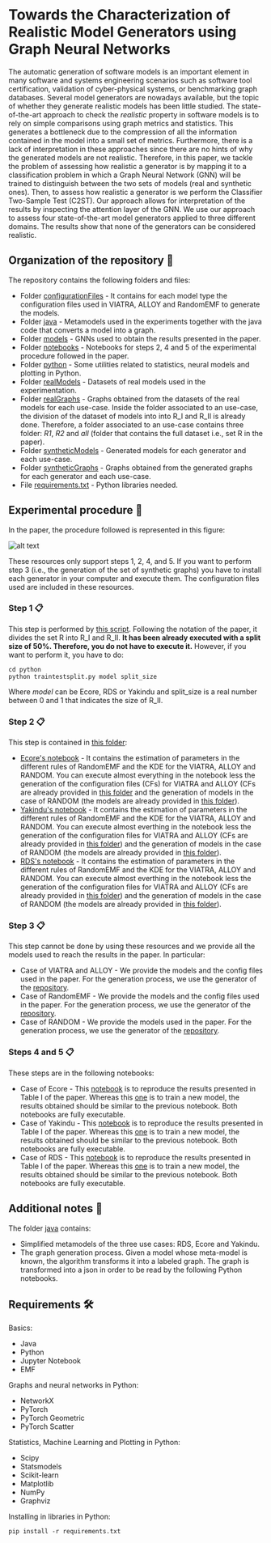 # Towards the Characterization of Realistic Model Generators using Graph Neural Networks

The automatic generation of software models is an important element in many software and systems engineering scenarios such as software tool certification, validation of cyber-physical systems, or benchmarking graph databases. Several model generators are nowadays available, but the topic of whether they generate realistic models has been little studied. The state-of-the-art approach to check the *realistic* property in software models is to rely on simple comparisons using graph metrics and statistics. This generates a bottleneck due to the compression of all the information contained in the model into a small set of metrics. Furthermore, there is a lack of interpretation in these approaches since there are no hints of why the generated models are not realistic. Therefore, in this paper, we tackle the problem of assessing how realistic a generator is by mapping it to a classification problem in which a Graph Neural Network (GNN) will be trained to distinguish between the two sets of models (real and synthetic ones). Then, to assess how realistic a generator is we perform the Classifier Two-Sample Test (C2ST). Our approach allows for interpretation of the results by inspecting the attention layer of the GNN. We use our approach to assess four state-of-the-art model generators applied to three different domains. The results show that none of the generators can be considered realistic.

## Organization of the repository 📌

The repository contains the following folders and files:

* Folder [configurationFiles](https://github.com/Antolin1/TCRMG-GNN/tree/main/configurationFiles) - It contains for each model type the configuration files used in VIATRA, ALLOY and RandomEMF to generate the models.
* Folder [java](https://github.com/Antolin1/TCRMG-GNN/tree/main/java) - Metamodels used in the experiments together with the java code that converts a model into a graph.
* Folder [models](https://github.com/Antolin1/TCRMG-GNN/tree/main/models) - GNNs used to obtain the results presented in the paper.
* Folder [notebooks](https://github.com/Antolin1/TCRMG-GNN/tree/main/notebooks) - Notebooks for steps 2, 4 and 5 of the experimental procedure followed in the paper.
* Folder [python](https://github.com/Antolin1/TCRMG-GNN/tree/main/python) - Some utilities related to statistics, neural models and plotting in Python.
* Folder [realModels](https://github.com/Antolin1/TCRMG-GNN/tree/main/realModels) - Datasets of real models used in the experimentation.
* Folder [realGraphs](https://github.com/Antolin1/TCRMG-GNN/tree/main/realGraphs) - Graphs obtained from the datasets of the real models for each use-case. Inside the folder associated to an use-case, the division of the dataset of models into into R_I and R_II is already done. Therefore, a folder associated to an use-case contains three folder: *R1*, *R2* and *all* (folder that contains the full dataset i.e., set R in the paper).
* Folder [syntheticModels](https://github.com/Antolin1/TCRMG-GNN/tree/main/syntheticModels) - Generated models for each generator and each use-case.
* Folder [syntheticGraphs](https://github.com/Antolin1/TCRMG-GNN/tree/main/syntheticGraphs) - Graphs obtained from the generated graphs for each generator and each use-case.
* File [requirements.txt](https://github.com/Antolin1/TCRMG-GNN/blob/main/requirements.txt) - Python libraries needed.


## Experimental procedure 🚀

In the paper, the procedure followed is represented in this figure:

![alt text](https://i.ibb.co/ysDbyy9/experiment.jpg "Title")

These resources only support steps 1, 2, 4, and 5. If you want to perform step 3 (i.e., the generation of the set of synthetic graphs) you have to install each generator in your computer and execute them. The configuration files used are included in these resources.


### Step 1 📋

This step is performed by [this script](https://github.com/Antolin1/TCRMG-GNN/blob/main/python/traintestsplit.py). Following the notation of the paper, it divides the set R into R_I and R_II. **It has been already executed with a split size of 50%. Therefore, you do not have to execute it.** However, if you want to perform it, you have to do:

```
cd python
python traintestsplit.py model split_size
```

Where *model* can be Ecore, RDS or Yakindu and split\_size is a real number between 0 and 1 that indicates the size of R_II.

### Step 2 📋

This step is contained in [this folder](https://github.com/Antolin1/TCRMG-GNN/tree/main/notebooks):

* [Ecore's notebook](https://github.com/Antolin1/TCRMG-GNN/blob/main/notebooks/EstimatingParametersEcore.ipynb) - It contains the estimation of parameters in the different rules of RandomEMF and the KDE for the VIATRA, ALLOY and RANDOM. You can execute almost everything in the notebook less the generation of the configuration files (CFs) for VIATRA and ALLOY (CFs are already provided in [this folder](https://github.com/Antolin1/TCRMG-GNN/tree/main/configurationFiles/Ecore) and the generation of models in the case of RANDOM (the models are already provided in [this folder](https://github.com/Antolin1/TCRMG-GNN/tree/main/syntheticModels/RAND)).
* [Yakindu's notebook](https://github.com/Antolin1/TCRMG-GNN/blob/main/notebooks/EstimatingParametersYakindu.ipynb) - It contains the estimation of parameters in the different rules of RandomEMF and the KDE for the VIATRA, ALLOY and RANDOM. You can execute almost everthing in the notebook less the generation of the configuration files for VIATRA and ALLOY (CFs are already provided in [this folder](https://github.com/Antolin1/TCRMG-GNN/tree/main/configurationFiles/Yakindu)) and the generation of models in the case of RANDOM (the models are already provided in [this folder](https://github.com/Antolin1/TCRMG-GNN/tree/main/syntheticModels/RAND)).
* [RDS's notebook](https://github.com/Antolin1/TCRMG-GNN/blob/main/notebooks/EstimatingParametersRDS.ipynb) - It contains the estimation of parameters in the different rules of RandomEMF and the KDE for the VIATRA, ALLOY and RANDOM. You can execute almost everthing in the notebook less the generation of the configuration files for VIATRA and ALLOY (CFs are already provided in [this folder](https://github.com/Antolin1/TCRMG-GNN/tree/main/configurationFiles/RDS)) and the generation of models in the case of RANDOM (the models are already provided in [this folder](https://github.com/Antolin1/TCRMG-GNN/tree/main/syntheticModels/RAND)).

### Step 3 📋

This step cannot be done by using these resources and we provide all the models used to reach the results in the paper. In particular:
* Case of VIATRA and ALLOY - We provide the models and the config files used in the paper. For the generation process, we use the generator of the [repository](https://github.com/viatra/VIATRA-Generator).
* Case of RandomEMF - We provide the models and the config files used in the paper. For the generation process, we use the generator of the [repository](https://github.com/markus1978/RandomEMF).
* Case of RANDOM - We provide the models used in the paper. For the generation process, we use the generator of the [repository](https://github.com/atlanmod/mondo-atlzoo-benchmark/tree/master/fr.inria.atlanmod.instantiator).

### Steps 4 and 5 📋

These steps are in the following notebooks:

* Case of Ecore - This [notebook](https://github.com/Antolin1/TCRMG-GNN/blob/main/notebooks/Ecore-GNN.ipynb) is to reproduce the results presented in Table I of the paper. Whereas this [one](https://github.com/Antolin1/TCRMG-GNN/blob/main/notebooks/Ecore-GNN-Training.ipynb) is to train a new model, the results obtained should be similar to the previous notebook. Both notebooks are fully executable.
* Case of Yakindu - This [notebook](notebook.es) is to reproduce the results presented in Table I of the paper. Whereas this [one](notebook.es) is to train a new model, the results obtained should be similar to the previous notebook. Both notebooks are fully executable.
* Case of RDS - This [notebook](notebook.es) is to reproduce the results presented in Table I of the paper. Whereas this [one](notebook.es) is to train a new model, the results obtained should be similar to the previous notebook. Both notebooks are fully executable.


## Additional notes 🔧

The folder [java](https://github.com/Antolin1/TCRMG-GNN/tree/main/java) contains:

* Simplified metamodels of the three use cases: RDS, Ecore and Yakindu.
* The graph generation process. Given a model whose meta-model is known, the algorithm transforms it into a labeled graph. The graph is transformed into a json in order to be read by the following Python notebooks.

## Requirements 🛠️

Basics:

* Java
* Python
* Jupyter Notebook
* EMF

Graphs and neural networks in Python:

* NetworkX
* PyTorch
* PyTorch Geometric
* PyTorch Scatter

Statistics, Machine Learning and Plotting in Python:

* Scipy
* Statsmodels
* Scikit-learn
* Matplotlib
* NumPy
* Graphviz

Installing in libraries in Python:
```
pip install -r requirements.txt
```